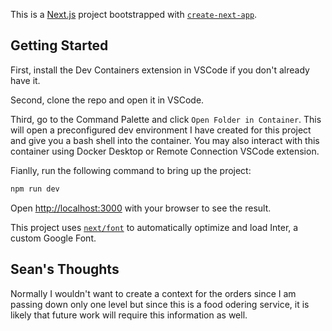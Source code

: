 This is a [Next.js](https://nextjs.org/) project bootstrapped with [`create-next-app`](https://github.com/vercel/next.js/tree/canary/packages/create-next-app).

## Getting Started

First, install the Dev Containers extension in VSCode if you don't already have it.

Second, clone the repo and open it in VSCode.

Third, go to the Command Palette and click `Open Folder in Container`. This will open a preconfigured dev environment I have created for this project and give you a bash shell into the container. You may also interact with this container using Docker Desktop or Remote Connection VSCode extension.

Fianlly, run the following command to bring up the project:

```bash
npm run dev
```

Open [http://localhost:3000](http://localhost:3000) with your browser to see the result.

This project uses [`next/font`](https://nextjs.org/docs/basic-features/font-optimization) to automatically optimize and load Inter, a custom Google Font.

## Sean's Thoughts

Normally I wouldn't want to create a context for the orders since I am passing down only one level but since this is a food odering service, it is likely that future work will require this information as well.




